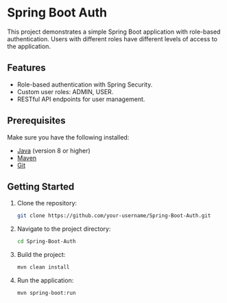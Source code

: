 # Spring Boot Auth

This project demonstrates a simple Spring Boot application with role-based authentication. Users with different roles have different levels of access to the application.

## Features

- Role-based authentication with Spring Security.
- Custom user roles: ADMIN, USER.
- RESTful API endpoints for user management.

## Prerequisites

Make sure you have the following installed:

- [Java](https://www.oracle.com/java/technologies/javase-downloads.html) (version 8 or higher)
- [Maven](https://maven.apache.org/download.cgi)
- [Git](https://git-scm.com/book/en/v2/Getting-Started-Installing-Git)

## Getting Started

1. Clone the repository:

   ```bash
   git clone https://github.com/your-username/Spring-Boot-Auth.git
   
2. Navigate to the project directory:

   ```bash
   cd Spring-Boot-Auth

3. Build the project:
   
   ```bash
   mvn clean install

5. Run the application:

   ```bash
   mvn spring-boot:run

